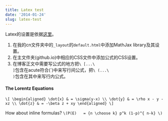 ```yaml
---
title: Latex test 
date: '2014-01-24'
slug: latex-test
---
```

Latex的设置是依据[这里](http://rangerway.com/way/2013/10/05/latex-note-and-jekyll/)。

1. 在我的cn文件夹中的`_layout`的`default.html`中添加MathJax library及其设置。
2. 在主文件夹(github.io)中相应的CSS文件中添加公式的CSS设置。
3. 在博客正文中需要写公式的地方把<code>\ [...\ ]</code>包含在acute符合(`)中来写行间公式，把<code>\ (...\ )</code>包含在其中来写行内公式。

#### The Lorentz Equations

`\[
\begin{aligned}
\dot{x} & = \sigma(y-x) \\
\dot{y} & = \rho x - y - xz \\
\dot{z} & = -\beta z + xy
\end{aligned}
\]`

How about inline formulas? `\(P(E)   = {n \choose k} p^k (1-p)^{ n-k} \)`
